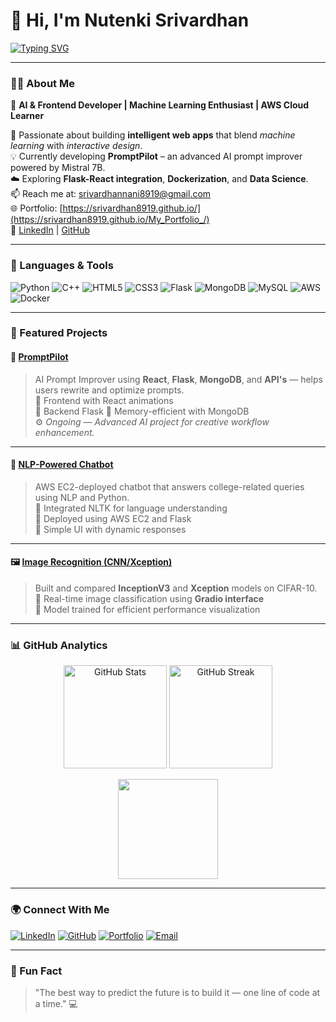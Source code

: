 <h1 >👋 Hi, I'm Nutenki Srivardhan</h1>

<!-- Typing Animation -->
[![Typing SVG](https://readme-typing-svg.demolab.com?font=Fira+Code&pause=1000&color=00F7FF&width=435&lines=Hi+I'm+Nutenki+Srivardhan;AI+%26+Frontend+Developer;Machine+Learning+Enthusiast;Cloud+Learner+%7C+AWS+%7C+Docker)](https://git.io/typing-svg)

---

### 👨‍💻 About Me  
🚀 **AI & Frontend Developer | Machine Learning Enthusiast | AWS Cloud Learner**  

🎯 Passionate about building **intelligent web apps** that blend *machine learning* with *interactive design*.  
💡 Currently developing **PromptPilot** – an advanced AI prompt improver powered by Mistral 7B.  
☁️ Exploring **Flask-React integration**, **Dockerization**, and **Data Science**.  
📫 Reach me at: [srivardhannani8919@gmail.com](mailto:srivardhannani8919@gmail.com)  
🌐 Portfolio: [https://srivardhan8919.github.io/](https://srivardhan8919.github.io/My_Portfolio_/)  
🔗 [LinkedIn](www.linkedin.com/in/srivardhan-nutenki-207b55249) | [GitHub](https://github.com/srivardhan8919)

---

### 🧠 Languages & Tools  

![Python](https://img.shields.io/badge/Python-3776AB?style=for-the-badge&logo=python&logoColor=white)
![C++](https://img.shields.io/badge/C++-00599C?style=for-the-badge&logo=cplusplus&logoColor=white)
![HTML5](https://img.shields.io/badge/HTML5-E34F26?style=for-the-badge&logo=html5&logoColor=white)
![CSS3](https://img.shields.io/badge/CSS3-1572B6?style=for-the-badge&logo=css3&logoColor=white)
![Flask](https://img.shields.io/badge/Flask-000000?style=for-the-badge&logo=flask&logoColor=white)
![MongoDB](https://img.shields.io/badge/MongoDB-4EA94B?style=for-the-badge&logo=mongodb&logoColor=white)
![MySQL](https://img.shields.io/badge/MySQL-00758F?style=for-the-badge&logo=mysql&logoColor=white)
![AWS](https://img.shields.io/badge/AWS-FF9900?style=for-the-badge&logo=amazonaws&logoColor=white)
![Docker](https://img.shields.io/badge/Docker-2496ED?style=for-the-badge&logo=docker&logoColor=white)

---

### 💼 Featured Projects  

#### 🧠 [PromptPilot](https://prompt-pilot-frontend-eta.vercel.app/)
> AI Prompt Improver using **React**, **Flask**, **MongoDB**, and **API's** — helps users rewrite and optimize prompts.  
🔹 Frontend with React animations  
🔹 Backend Flask
🔹 Memory-efficient with MongoDB  
⚙️ *Ongoing — Advanced AI project for creative workflow enhancement.*

---

#### 🤖 [NLP-Powered Chatbot](https://nlp-chat-bot.onrender.com/)
> AWS EC2-deployed chatbot that answers college-related queries using NLP and Python.  
🔹 Integrated NLTK for language understanding  
🔹 Deployed using AWS EC2 and Flask  
🔹 Simple UI with dynamic responses  

---

#### 🖼️ [Image Recognition (CNN/Xception)](https://github.com/srivardhan8919/image-recognition-inception-xception-gradio)
> Built and compared **InceptionV3** and **Xception** models on CIFAR-10.  
🔹 Real-time image classification using **Gradio interface**  
🔹 Model trained for efficient performance visualization  

---

### 📊 GitHub Analytics  

<p align="center">
  <img src="https://github-readme-stats.vercel.app/api?username=srivardhan8919&show_icons=true&theme=radical" alt="GitHub Stats" height="165" />
  <img src="https://github-readme-streak-stats.herokuapp.com?user=srivardhan8919&theme=radical&hide_border=false" alt="GitHub Streak" height="165" />
</p>

<p align="center">
  <img src="https://github-readme-stats.vercel.app/api/top-langs/?username=srivardhan8919&layout=compact&theme=radical" height="160"/>
</p>

---

### 🌍 Connect With Me  

[![LinkedIn](https://img.shields.io/badge/LinkedIn-0077B5?style=for-the-badge&logo=linkedin)](www.linkedin.com/in/srivardhan-nutenki-207b55249)
[![GitHub](https://img.shields.io/badge/GitHub-100000?style=for-the-badge&logo=github&logoColor=white)](https://github.com/srivardhan8919)
[![Portfolio](https://img.shields.io/badge/Portfolio-000000?style=for-the-badge&logo=google-chrome&logoColor=white)](https://srivardhan8919.github.io/My_Portfolio_/)
[![Email](https://img.shields.io/badge/Email-D14836?style=for-the-badge&logo=gmail&logoColor=white)](mailto:srivardhannani8919@gmail.com)

---

### 🧩 Fun Fact  
> "The best way to predict the future is to build it — one line of code at a time." 💻

